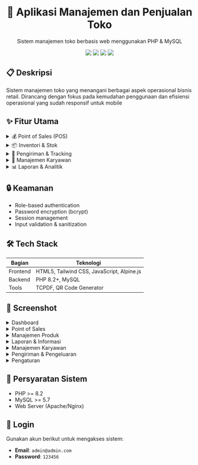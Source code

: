 <div align="center">
  <h1>🏪 Aplikasi Manajemen dan Penjualan Toko</h1>
  <p>Sistem manajemen toko berbasis web menggunakan PHP & MySQL</p>

  <p align="center">
    <img src="https://img.shields.io/badge/PHP-8.2+-777BB4?style=for-the-badge&logo=php&logoColor=white">
    <img src="https://img.shields.io/badge/MySQL-00000F?style=for-the-badge&logo=mysql&logoColor=white">
    <img src="https://img.shields.io/badge/Tailwind_CSS-38B2AC?style=for-the-badge&logo=tailwind-css&logoColor=white">
    <img src="https://img.shields.io/badge/Alpine.js-2D3441?style=for-the-badge&logo=alpine.js&logoColor=white">
  </p>
</div>

## 📋 Deskripsi
Sistem manajemen toko yang menangani berbagai aspek operasional bisnis retail. Dirancang dengan fokus pada kemudahan penggunaan dan efisiensi operasional yang sudah responsif untuk mobile

## ✨ Fitur Utama

<details>
<summary>💰 Point of Sales (POS)</summary>

- Transaksi real-time
- Cetak struk otomatis dengan format standar
- Perhitungan kembalian
</details>

<details>
<summary>📦 Inventori & Stok</summary>

- Manajemen stok real-time
- Sistem peringatan stok minimum
- Kategorisasi produk
</details>

<details>
<summary>🚚 Pengiriman & Tracking</summary>

- Integrasi Binderbyte API untuk tracking
- Status pengiriman real-time
- Riwayat & estimasi pengiriman
- Detail lokasi paket
</details>

<details>
<summary>👥 Manajemen Karyawan</summary>

- Absensi dengan QR Code
- Target penjualan (omset/produk)
- Perhitungan komisi otomatis
- Role-based access control
</details>

<details>
<summary>📊 Laporan & Analitik</summary>

- Laporan komprehensif (harian/bulanan/tahunan)
- Analisis profit & performa
- Dashboard interaktif
- Export ke PDF
</details>

## 🔒 Keamanan
- Role-based authentication
- Password encryption (bcrypt)
- Session management
- Input validation & sanitization

## 🛠️ Tech Stack
| Bagian | Teknologi |
|--------|------------|
| Frontend | HTML5, Tailwind CSS, JavaScript, Alpine.js |
| Backend | PHP 8.2+, MySQL |
| Tools | TCPDF, QR Code Generator |

## 📸 Screenshot

<details>
<summary>Dashboard</summary>
<img src="img/project/dashboard(1).png" alt="Dashboard View">
<img src="img/project/dashboard(2).png" alt="Dashboard Analytics">
</details>

<details>
<summary>Point of Sales</summary>
<img src="img/project/penjualan.png" alt="POS System">
</details>

<details>
<summary>Manajemen Produk</summary>
<img src="img/project/kategori.png" alt="Kategori">
<img src="img/project/produk.png" alt="Produk">
<img src="img/project/supplier.png" alt="Supplier">
</details>

<details>
<summary>Laporan & Informasi</summary>
<img src="img/project/informasipenjualan.png" alt="Informasi Penjualan">
<img src="img/project/laporan.png" alt="Laporan">
</details>

<details>
<summary>Manajemen Karyawan</summary>
<img src="img/project/karyawan(1).png" alt="Data Karyawan">
<img src="img/project/karyawan(2).png" alt="Target & Komisi">
<img src="img/project/karyawan(3).png" alt="Performa">
<img src="img/project/gaji.png" alt="Penggajian">
<img src="img/project/absen.png" alt="Absensi">
</details>

<details>
<summary>Pengiriman & Pengeluaran</summary>
<img src="img/project/pengiriman.png" alt="Tracking">
<img src="img/project/pengeluaran(1).png" alt="Pengeluaran">
<img src="img/project/pengeluaran(2).png" alt="Detail Pengeluaran">
</details>

<details>
<summary>Pengaturan</summary>
<img src="img/project/pengaturan.png" alt="pengaturan">
</details>

## 📝 Persyaratan Sistem
- PHP >= 8.2
- MySQL >= 5.7
- Web Server (Apache/Nginx)


## 🔑 Login
Gunakan akun berikut untuk mengakses sistem:
- **Email**: `admin@admin.com`
- **Password**: `123456`
